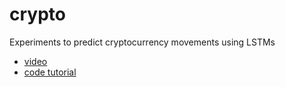 # crypto

Experiments to predict cryptocurrency movements using LSTMs

- [video](https://youtu.be/ne-dpRdNReI)
- [code tutorial](https://pythonprogramming.net/cryptocurrency-recurrent-neural-network-deep-learning-python-tensorflow-keras/)